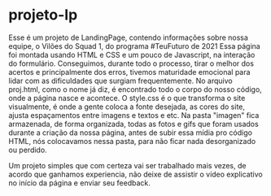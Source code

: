 # projeto-lp
Esse é um projeto de LandingPage, contendo informações sobre nossa equipe, o Vilões do Squad 1, do programa #TeuFuturo de 2021
Essa página foi montada usando HTML e CSS e um pouco de Javascript, na interação do formulário.
Conseguimos, durante todo o processo, tirar o melhor dos acertos e principalmente dos erros, tivemos maturidade emocional para lidar com as dificuldades que surgiam frequentemente.
No arquivo proj.html, como o nome já diz, é encontrado todo o corpo do nosso código, onde a página nasce e acontece.
O style.css é o que transforma o site visualmente, é onde a gente coloca a fonte desejada, as cores do site, ajusta espaçamentos entre imagens e textos e etc.
Na pasta "imagen" fica armazenada, de forma organizada, todas as fotos e gifs que foram usados durante a criação da nossa página, antes de subir essa mídia pro código HTML, nós colocavamos nessa pasta, para não ficar nada desorganizado ou perdido.

Um projeto simples que com certeza vai ser trabalhado mais vezes, de acordo que ganhamos experiencia, não deixe de assistir o vídeo explicativo no início da página e enviar seu feedback.
